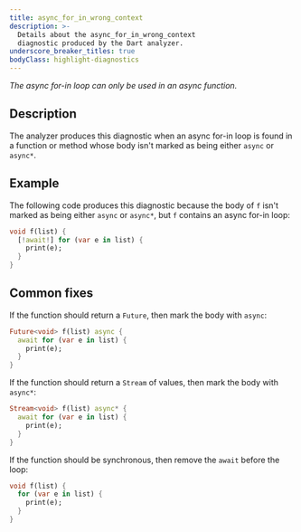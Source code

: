```yaml
---
title: async_for_in_wrong_context
description: >-
  Details about the async_for_in_wrong_context
  diagnostic produced by the Dart analyzer.
underscore_breaker_titles: true
bodyClass: highlight-diagnostics
---
```


_The async for-in loop can only be used in an async function._

## Description

The analyzer produces this diagnostic when an async for-in loop is found in
a function or method whose body isn't marked as being either `async` or
`async*`.

## Example

The following code produces this diagnostic because the body of `f` isn't
marked as being either `async` or `async*`, but `f` contains an async
for-in loop:

```dart
void f(list) {
  [!await!] for (var e in list) {
    print(e);
  }
}
```

## Common fixes

If the function should return a `Future`, then mark the body with `async`:

```dart
Future<void> f(list) async {
  await for (var e in list) {
    print(e);
  }
}
```

If the function should return a `Stream` of values, then mark the body with
`async*`:

```dart
Stream<void> f(list) async* {
  await for (var e in list) {
    print(e);
  }
}
```

If the function should be synchronous, then remove the `await` before the
loop:

```dart
void f(list) {
  for (var e in list) {
    print(e);
  }
}
```
